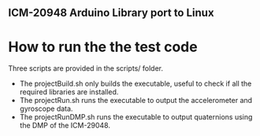 ## ICM-20948 Arduino Library port to Linux
# How to run the the test code
Three scripts are provided in the scripts/ folder.
* The projectBuild.sh only builds the executable, useful to check if all the required libraries are installed.
* The projectRun.sh runs the executable to output the accelerometer and gyroscope data.
* The projectRunDMP.sh runs the executable to output quaternions using the DMP of the ICM-29048.
